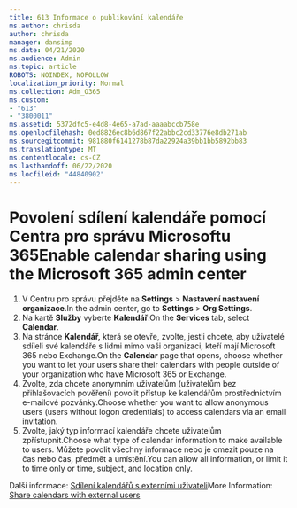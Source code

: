 ```yaml
---
title: 613 Informace o publikování kalendáře
ms.author: chrisda
author: chrisda
manager: dansimp
ms.date: 04/21/2020
ms.audience: Admin
ms.topic: article
ROBOTS: NOINDEX, NOFOLLOW
localization_priority: Normal
ms.collection: Adm_O365
ms.custom:
- "613"
- "3800011"
ms.assetid: 5372dfc5-e4d8-4e65-a7ad-aaaabccb758e
ms.openlocfilehash: 0ed8826ec8b6d867f22abbc2cd33776e8db271ab
ms.sourcegitcommit: 981880f6141278b87da22924a39bb1bb5892bb83
ms.translationtype: MT
ms.contentlocale: cs-CZ
ms.lasthandoff: 06/22/2020
ms.locfileid: "44840902"
---
```

# <a name="enable-calendar-sharing-using-the-microsoft-365-admin-center"></a><span data-ttu-id="448ed-102">Povolení sdílení kalendáře pomocí Centra pro správu Microsoftu 365</span><span class="sxs-lookup"><span data-stu-id="448ed-102">Enable calendar sharing using the Microsoft 365 admin center</span></span>

1. <span data-ttu-id="448ed-103">V Centru pro správu přejděte na **Settings**   >   **Nastavení nastavení organizace**.</span><span class="sxs-lookup"><span data-stu-id="448ed-103">In the admin center, go to  **Settings**  >  **Org Settings**.</span></span>
2. <span data-ttu-id="448ed-104">Na kartě **Služby** vyberte **Kalendář**.</span><span class="sxs-lookup"><span data-stu-id="448ed-104">On the  **Services**  tab, select  **Calendar**.</span></span>
3. <span data-ttu-id="448ed-105">Na stránce **Kalendář,** která se otevře, zvolte, jestli chcete, aby uživatelé sdíleli své kalendáře s lidmi mimo vaši organizaci, kteří mají Microsoft 365 nebo Exchange.</span><span class="sxs-lookup"><span data-stu-id="448ed-105">On the  **Calendar**  page that opens, choose whether you want to let your users share their calendars with people outside of your organization who have Microsoft 365 or Exchange.</span></span>
4. <span data-ttu-id="448ed-106">Zvolte, zda chcete anonymním uživatelům (uživatelům bez přihlašovacích pověření) povolit přístup ke kalendářům prostřednictvím e-mailové pozvánky.</span><span class="sxs-lookup"><span data-stu-id="448ed-106">Choose whether you want to allow anonymous users (users without logon credentials) to access calendars via an email invitation.</span></span>
5. <span data-ttu-id="448ed-107">Zvolte, jaký typ informací kalendáře chcete uživatelům zpřístupnit.</span><span class="sxs-lookup"><span data-stu-id="448ed-107">Choose what type of calendar information to make available to users.</span></span> <span data-ttu-id="448ed-108">Můžete povolit všechny informace nebo je omezit pouze na čas nebo čas, předmět a umístění.</span><span class="sxs-lookup"><span data-stu-id="448ed-108">You can allow all information, or limit it to time only or time, subject, and location only.</span></span>

<span data-ttu-id="448ed-109">Další informace: [Sdílení kalendářů s externími uživateli](https://docs.microsoft.com/microsoft-365/admin/manage/share-calendars-with-external-users)</span><span class="sxs-lookup"><span data-stu-id="448ed-109">More Information: [Share calendars with external users](https://docs.microsoft.com/microsoft-365/admin/manage/share-calendars-with-external-users)</span></span>
